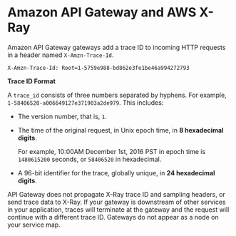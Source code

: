 # Amazon API Gateway and AWS X\-Ray<a name="xray-services-apigateway"></a>

Amazon API Gateway gateways add a trace ID to incoming HTTP requests in a header named `X-Amzn-Trace-Id`\.

```
X-Amzn-Trace-Id: Root=1-5759e988-bd862e3fe1be46a994272793
```

**Trace ID Format**

A `trace_id` consists of three numbers separated by hyphens\. For example, `1-58406520-a006649127e371903a2de979`\. This includes:
+ The version number, that is, `1`\.
+ The time of the original request, in Unix epoch time, in **8 hexadecimal digits**\.

  For example, 10:00AM December 1st, 2016 PST in epoch time is `1480615200` seconds, or `58406520` in hexadecimal\.
+ A 96\-bit identifier for the trace, globally unique, in **24 hexadecimal digits**\.

API Gateway does not propagate X\-Ray trace ID and sampling headers, or send trace data to X\-Ray\. If your gateway is downstream of other services in your application, traces will terminate at the gateway and the request will continue with a different trace ID\. Gateways do not appear as a node on your service map\.